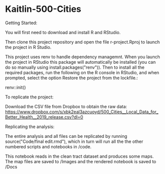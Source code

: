 # Kaitlin-500-Cities

Getting Started:

You will first need to download and install R and RStudio.

Then clone this project repository and open the file r-project.Rproj to launch the project in R Studio.

This project uses renv to handle dependency managemnt. When you launch the project in RStudio this package will automatically be installed (you can do so manually using install.packages("renv")). Then to install all the required packages, run the following on the R console in RStudio, and when prompted, select the option Restore the project from the lockfile.:

renv::init()




To replicate the project:

Download the CSV file from Dropbox to obtain the raw data:
https://www.dropbox.com/s/xbk2eal3azcuoyd/500_Cities__Local_Data_for_Better_Health__2019_release.csv?dl=0




Replicating the analysis:

The entire analysis and all files can be replicated by running source("Code/final edit.rmd"), which in turn will run all the the other numbered scripts and notebooks in /code.

This notebook reads in the clean tract dataset and produces some maps. The map files are saved to /Images and the rendered notebook is saved to /Docs
